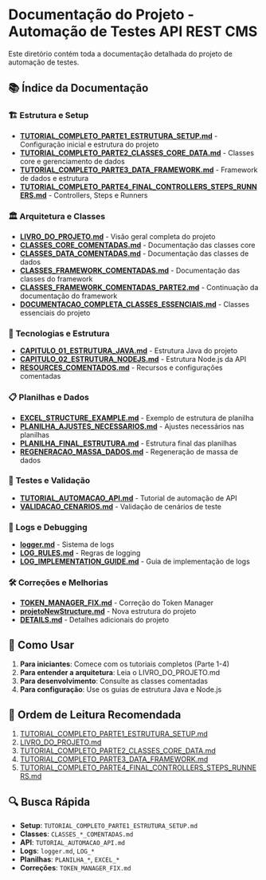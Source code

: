 # Documentação do Projeto - Automação de Testes API REST CMS

Este diretório contém toda a documentação detalhada do projeto de automação de testes.

## 📚 Índice da Documentação

### 🏗️ **Estrutura e Setup**
- [**TUTORIAL_COMPLETO_PARTE1_ESTRUTURA_SETUP.md**](TUTORIAL_COMPLETO_PARTE1_ESTRUTURA_SETUP.md) - Configuração inicial e estrutura do projeto
- [**TUTORIAL_COMPLETO_PARTE2_CLASSES_CORE_DATA.md**](TUTORIAL_COMPLETO_PARTE2_CLASSES_CORE_DATA.md) - Classes core e gerenciamento de dados
- [**TUTORIAL_COMPLETO_PARTE3_DATA_FRAMEWORK.md**](TUTORIAL_COMPLETO_PARTE3_DATA_FRAMEWORK.md) - Framework de dados e estrutura
- [**TUTORIAL_COMPLETO_PARTE4_FINAL_CONTROLLERS_STEPS_RUNNERS.md**](TUTORIAL_COMPLETO_PARTE4_FINAL_CONTROLLERS_STEPS_RUNNERS.md) - Controllers, Steps e Runners

### 🏛️ **Arquitetura e Classes**
- [**LIVRO_DO_PROJETO.md**](LIVRO_DO_PROJETO.md) - Visão geral completa do projeto
- [**CLASSES_CORE_COMENTADAS.md**](CLASSES_CORE_COMENTADAS.md) - Documentação das classes core
- [**CLASSES_DATA_COMENTADAS.md**](CLASSES_DATA_COMENTADAS.md) - Documentação das classes de dados
- [**CLASSES_FRAMEWORK_COMENTADAS.md**](CLASSES_FRAMEWORK_COMENTADAS.md) - Documentação das classes do framework
- [**CLASSES_FRAMEWORK_COMENTADAS_PARTE2.md**](CLASSES_FRAMEWORK_COMENTADAS_PARTE2.md) - Continuação da documentação do framework
- [**DOCUMENTACAO_COMPLETA_CLASSES_ESSENCIAIS.md**](DOCUMENTACAO_COMPLETA_CLASSES_ESSENCIAIS.md) - Classes essenciais do projeto

### 🔧 **Tecnologias e Estrutura**
- [**CAPITULO_01_ESTRUTURA_JAVA.md**](CAPITULO_01_ESTRUTURA_JAVA.md) - Estrutura Java do projeto
- [**CAPITULO_02_ESTRUTURA_NODEJS.md**](CAPITULO_02_ESTRUTURA_NODEJS.md) - Estrutura Node.js da API
- [**RESOURCES_COMENTADOS.md**](RESOURCES_COMENTADOS.md) - Recursos e configurações comentadas

### 📋 **Planilhas e Dados**
- [**EXCEL_STRUCTURE_EXAMPLE.md**](EXCEL_STRUCTURE_EXAMPLE.md) - Exemplo de estrutura de planilha
- [**PLANILHA_AJUSTES_NECESSARIOS.md**](PLANILHA_AJUSTES_NECESSARIOS.md) - Ajustes necessários nas planilhas
- [**PLANILHA_FINAL_ESTRUTURA.md**](PLANILHA_FINAL_ESTRUTURA.md) - Estrutura final das planilhas
- [**REGENERACAO_MASSA_DADOS.md**](REGENERACAO_MASSA_DADOS.md) - Regeneração de massa de dados

### 🧪 **Testes e Validação**
- [**TUTORIAL_AUTOMACAO_API.md**](TUTORIAL_AUTOMACAO_API.md) - Tutorial de automação de API
- [**VALIDACAO_CENARIOS.md**](VALIDACAO_CENARIOS.md) - Validação de cenários de teste

### 🔧 **Logs e Debugging**
- [**logger.md**](logger.md) - Sistema de logs
- [**LOG_RULES.md**](LOG_RULES.md) - Regras de logging
- [**LOG_IMPLEMENTATION_GUIDE.md**](LOG_IMPLEMENTATION_GUIDE.md) - Guia de implementação de logs

### 🛠️ **Correções e Melhorias**
- [**TOKEN_MANAGER_FIX.md**](TOKEN_MANAGER_FIX.md) - Correção do Token Manager
- [**projetoNewStructure.md**](projetoNewStructure.md) - Nova estrutura do projeto
- [**DETAILS.md**](DETAILS.md) - Detalhes adicionais do projeto

## 🚀 **Como Usar**

1. **Para iniciantes**: Comece com os tutoriais completos (Parte 1-4)
2. **Para entender a arquitetura**: Leia o LIVRO_DO_PROJETO.md
3. **Para desenvolvimento**: Consulte as classes comentadas
4. **Para configuração**: Use os guias de estrutura Java e Node.js

## 📖 **Ordem de Leitura Recomendada**

1. [TUTORIAL_COMPLETO_PARTE1_ESTRUTURA_SETUP.md](TUTORIAL_COMPLETO_PARTE1_ESTRUTURA_SETUP.md)
2. [LIVRO_DO_PROJETO.md](LIVRO_DO_PROJETO.md)
3. [TUTORIAL_COMPLETO_PARTE2_CLASSES_CORE_DATA.md](TUTORIAL_COMPLETO_PARTE2_CLASSES_CORE_DATA.md)
4. [TUTORIAL_COMPLETO_PARTE3_DATA_FRAMEWORK.md](TUTORIAL_COMPLETO_PARTE3_DATA_FRAMEWORK.md)
5. [TUTORIAL_COMPLETO_PARTE4_FINAL_CONTROLLERS_STEPS_RUNNERS.md](TUTORIAL_COMPLETO_PARTE4_FINAL_CONTROLLERS_STEPS_RUNNERS.md)

## 🔍 **Busca Rápida**

- **Setup**: `TUTORIAL_COMPLETO_PARTE1_ESTRUTURA_SETUP.md`
- **Classes**: `CLASSES_*_COMENTADAS.md`
- **API**: `TUTORIAL_AUTOMACAO_API.md`
- **Logs**: `logger.md`, `LOG_*`
- **Planilhas**: `PLANILHA_*`, `EXCEL_*`
- **Correções**: `TOKEN_MANAGER_FIX.md`
